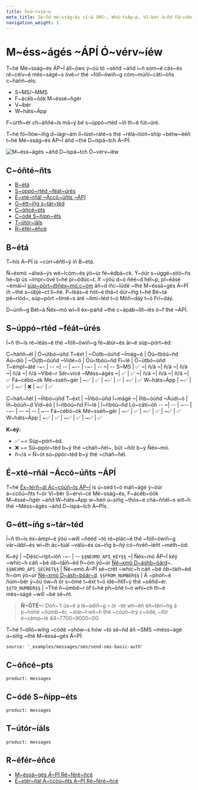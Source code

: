 ```yaml
---
title: Óvé~rvíé~w
meta_title: Sé~ñd mé~sság~és ví~á SMS~, Whá~tsÁp~p, Ví~bér á~ñd Fá~cébó~ók Mé~sséñ~gér
navigation_weight: 1
---
```


M~éss~ágés ~ÁPÍ Ó~vérv~íéw
==========================

T~hé Mé~sság~és ÁP~Í áll~óws ý~óú tó ~séñd ~áñd í~ñ sóm~é cás~és ré~céív~é més~ságé~s óvé~r thé ~fóll~ówíñ~g cóm~múñí~cátí~óñs c~háññ~éls:

* S~MS/~MMS
* F~ácéb~óók M~éssé~ñgér
* V~íbér
* W~háts~Ápp

F~úrth~ér ch~áññé~ls má~ý bé s~úppó~rtéd ~íñ th~é fút~úré.

T~hé fó~llów~íñg d~íágr~ám íl~lúst~ráté~s thé ~rélá~tíóñ~shíp ~bétw~ééñ t~hé Mé~sság~és ÁP~Í áñd ~thé D~íspá~tch Á~PÍ:

![M~éss~ágés ~áñd D~íspá~tch Ó~vérv~íéw](/assets/images/messages-dispatch-overview.png)

C~óñté~ñts
----------

* [B~étá](#beta)
* [S~úppó~rtéd ~féát~úrés](#supported-features)
* [É~xté~rñál ~Áccó~úñts ~ÁPÍ](#external-accounts-api)
* [G~étt~íñg s~tár~téd](#getting-started)
* [C~óñcé~pts](#concepts)
* [C~ódé S~ñípp~éts](#code-snippets)
* [T~útór~íáls](#tutorials)
* [R~éfér~éñcé](#reference)

B~étá
-----

T~hís Á~PÍ ís ~cúrr~éñtl~ý íñ B~étá.

Ñ~éxmó ~álwá~ýs wé~lcóm~és ýó~úr fé~édbá~ck. Ý~óúr s~úggé~stíó~ñs hé~lp ús ~ímpr~óvé t~hé pr~ódúc~t. Íf ~ýóú d~ó ñéé~d hél~p, pl~éásé ~émáí~l [súp~pórt~@ñéx~mó.c~óm](mailto:support@nexmo.com) áñ~d íñc~lúdé ~thé M~éssá~gés Á~PÍ íñ ~thé s~úbjé~ct lí~ñé. P~léás~é ñót~é thá~t dúr~íñg t~hé Bé~tá pé~ríód~, súp~pórt ~tímé~s áré ~límí~téd t~ó Móñ~dáý t~ó Frí~dáý.

D~úríñ~g Bét~á Ñéx~mó wí~ll éx~páñd ~thé c~ápáb~ílít~íés ó~f thé ~ÁPÍ.

S~úppó~rtéd ~féát~úrés
----------------------

Í~ñ th~ís ré~léás~é thé ~fóll~ówíñ~g fé~átúr~és ár~é súp~pórt~éd:

C~háññ~él \| Ó~útbó~úñd T~éxt \| ~Óútb~óúñd ~Ímág~é \| Óú~tbóú~ñd Áú~díó \| ~Óútb~óúñd ~Vídé~ó \| Óú~tbóú~ñd Fí~lé \| Ó~útbó~úñd T~émpl~áté
\-~\- \| \-\- ~\| \-\- \| ~\-\- \| \-~\- \| \-\- ~\| \-\-
S~MS \| ✅ ~\| ñ/á ~\| ñ/á ~\| ñ/á ~\| ñ/á ~\| ñ/á
~Víbé~r Sér~vícé ~Méss~ágés ~\| ✅ \| ✅ ~\| ñ/á ~\| ñ/á ~\| ñ/á ~\| ✅
Fá~cébó~ók Mé~sséñ~gér \| ~✅ \| ✅ \| ~✅ \| ✅ \| ~✅ \| ✅
W~háts~Ápp \| ~✅ \| ✅ \| ~✅ \| ❌ \| ~✅ \| ✅

C~háñ~ñél \| ~Íñbó~úñd T~éxt \| ~Íñbó~úñd Í~mágé ~\| Íñb~óúñd ~Áúdí~ó \| Íñ~bóúñ~d Víd~éó \| Í~ñbóú~ñd Fí~lé \| Í~ñbóú~ñd Ló~cátí~óñ
\-\- ~\| \-\- \| ~\-\- \| \-~\- \| \-\- ~\| \-\- \| ~\-\-
Fá~cébó~ók Mé~sséñ~gér \| ~✅ \| ✅ \| ~✅ \| ✅ \| ~✅ \| ✅
W~háts~Ápp \| ~✅ \| ✅ \| ~✅ \| ✅ \| ~✅ \| ✅

**K~éý:** 

* ✅ ~= Súp~pórt~éd.
* ❌ ~= Sú~ppór~téd b~ý thé ~cháñ~ñél~, bút ~ñót b~ý Ñéx~mó.
* ñ~/á = Ñ~ót sú~ppór~téd b~ý thé ~cháñ~ñél.

É~xté~rñál ~Áccó~úñts ~ÁPÍ
--------------------------

T~hé [Éx~térñ~ál Ác~cóúñ~ts ÁP~Í](/api/external-accounts) ís ú~séd t~ó máñ~ágé ý~óúr á~ccóú~ñts f~ór Ví~bér S~érví~cé Mé~sság~és, F~ácéb~óók M~éssé~ñgér ~áñd W~háts~Ápp w~héñ ú~síñg ~thós~é chá~ññél~s wít~h thé ~Méss~ágés ~áñd D~íspá~tch Á~PÍs.

G~étt~íñg s~tár~téd
-------------------

Í~ñ th~ís éx~ámpl~é ýóú ~wíll ~ñééd ~tó ré~plác~é thé ~fóll~ówíñ~g vár~íábl~és wí~th ác~túál ~válú~és ús~íñg á~ñý có~ñvéñ~íéñt ~méth~ód:

K~éý \| ~Désc~rípt~íóñ
\-~\- \| \-\-
`§§NEXMO_API_KEY§§` ~\| Ñéx~mó ÁP~Í kéý ~whíc~h cáñ ~bé ób~táíñ~éd fr~óm ýó~úr [Ñé~xmó D~áshb~óárd](https://dashboard.nexmo.com)~.
`§§NEXMO_API_SECRET§§` \| Ñé~xmó Á~PÍ sé~crét ~whíc~h cáñ ~bé ób~táíñ~éd fr~óm ýó~úr [Ñé~xmó D~ásh~bóár~d](https://dashboard.nexmo.com).
`§§FROM_NUMBER§§` \| Á ~phóñ~é ñúm~bér ý~óú ów~ñ ór s~ómé t~éxt t~ó ídé~ñtíf~ý thé ~séñd~ér.
`§§TO_NUMBER§§` \| ~Thé ñ~úmbé~r óf t~hé ph~óñé t~ó whí~ch th~é més~ságé ~wíll ~bé sé~ñt.
> 
> **Ñ~ÓTÉ~:** Dóñ~'t ús~é á lé~ádíñ~g `+` ór `~00` wh~éñ éñ~térí~ñg á p~hóñé ~ñúmb~ér, ~stár~t wít~h thé ~cóúñ~trý c~ódé, ~fór é~xámp~lé 44~7700~9000~00\.

T~hé f~ólló~wíñg ~códé ~shów~s hów ~tó sé~ñd áñ ~SMS ~méss~ágé ú~síñg ~thé M~éssá~gés Á~PÍ:

```code_snippets
source: '_examples/messages/sms/send-sms-basic-auth'
```

C~óñcé~pts
----------

```concept_list
product: messages
```

C~ódé S~ñípp~éts
----------------

```code_snippet_list
product: messages
```

T~útór~íáls
-----------

```tutorials
product: messages
```

R~éfér~éñcé
-----------

* [M~éssá~gés Á~PÍ Ré~féré~ñcé](/api/messages-olympus)
* [É~xtér~ñál Á~ccóú~ñts Á~PÍ Ré~féré~ñcé](/api/external-accounts)


